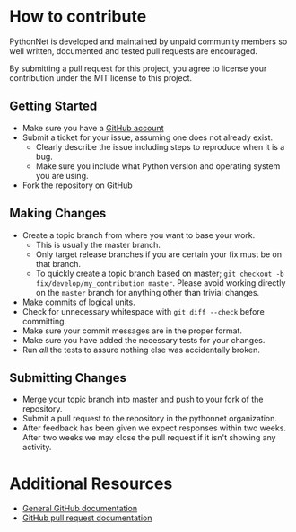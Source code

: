 # How to contribute

PythonNet is developed and maintained by unpaid community members so well
written, documented and tested pull requests are encouraged.

By submitting a pull request for this project, you agree to license your
contribution under the MIT license to this project.

## Getting Started

* Make sure you have a [GitHub account](https://github.com/signup/free)
* Submit a ticket for your issue, assuming one does not already exist.
  * Clearly describe the issue including steps to reproduce when it is a bug.
  * Make sure you include what Python version and operating system you are using.
* Fork the repository on GitHub

## Making Changes

* Create a topic branch from where you want to base your work.
  * This is usually the master branch.
  * Only target release branches if you are certain your fix must be on that
    branch.
  * To quickly create a topic branch based on master; `git checkout -b
    fix/develop/my_contribution master`. Please avoid working directly on the
    `master` branch for anything other than trivial changes.
* Make commits of logical units.
* Check for unnecessary whitespace with `git diff --check` before committing.
* Make sure your commit messages are in the proper format.
* Make sure you have added the necessary tests for your changes.
* Run _all_ the tests to assure nothing else was accidentally broken.


## Submitting Changes

* Merge your topic branch into master and push to your fork of the repository.
* Submit a pull request to the repository in the pythonnet organization.
* After feedback has been given we expect responses within two weeks. After two
  weeks we may close the pull request if it isn't showing any activity.

# Additional Resources

* [General GitHub documentation](https://help.github.com/)
* [GitHub pull request documentation](https://help.github.com/send-pull-requests/)
